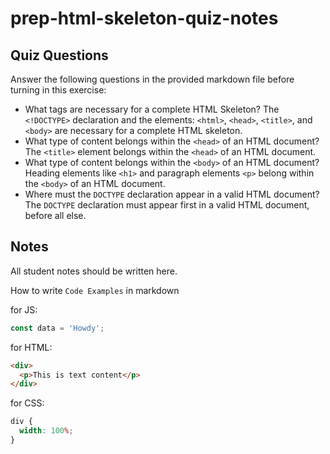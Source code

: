 # prep-html-skeleton-quiz-notes

## Quiz Questions

Answer the following questions in the provided markdown file before turning in this exercise:

- What tags are necessary for a complete HTML Skeleton?
  The `<!DOCTYPE>` declaration and the elements: `<html>`, `<head>`, `<title>`, and `<body>` are necessary for a complete HTML skeleton.
- What type of content belongs within the `<head>` of an HTML document?
  The `<title>` element belongs within the `<head>` of an HTML document.
- What type of content belongs within the `<body>` of an HTML document?
  Heading elements like `<h1>` and paragraph elements `<p>` belong within the `<body>` of an HTML document.
- Where must the `DOCTYPE` declaration appear in a valid HTML document?
  The `DOCTYPE` declaration must appear first in a valid HTML document, before all else.

## Notes

All student notes should be written here.

How to write `Code Examples` in markdown

for JS:

```javascript
const data = 'Howdy';
```

for HTML:

```html
<div>
  <p>This is text content</p>
</div>
```

for CSS:

```css
div {
  width: 100%;
}
```
